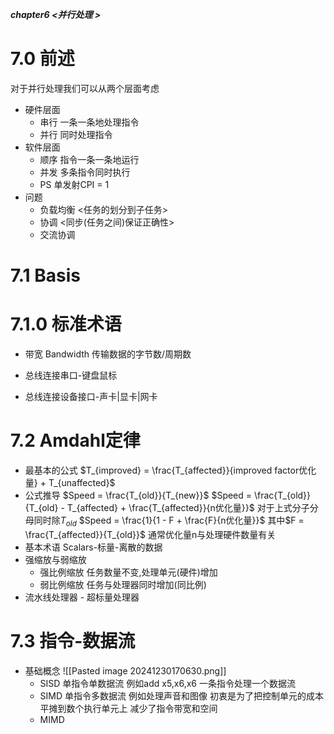 ***chapter6 <并行处理 >***
# 7.0 前述
对于并行处理我们可以从两个层面考虑
- 硬件层面
	- 串行
		一条一条地处理指令
	- 并行
		同时处理指令
- 软件层面
	- 顺序
		指令一条一条地运行
	- 并发
		多条指令同时执行
	- PS
		单发射CPI = 1
- 问题
	- 负载均衡 <任务的划分到子任务>
	- 协调 <同步(任务之间)保证正确性>
	- 交流协调
# 7.1 Basis
# 7.1.0 标准术语
- 带宽 Bandwidth
	传输数据的字节数/周期数

- 总线连接串口-键盘鼠标
- 总线连接设备接口-声卡|显卡|网卡

# 7.2 Amdahl定律
- 最基本的公式
	$T_{improved} =  \frac{T_{affected}}{improved factor优化量} + T_{unaffected}$
- 公式推导
	$Speed = \frac{T_{old}}{T_{new}}$
	$Speed = \frac{T_{old}}{T_{old} - T_{affected} + \frac{T_{affected}}{n优化量}}$
	对于上式分子分母同时除$T_{old}$
	$Speed = \frac{1}{1 - F + \frac{F}{n优化量}}$
	其中$F = \frac{T_{affected}}{T_{old}}$
	通常优化量n与处理硬件数量有关
- 基本术语
	Scalars-标量-离散的数据
- 强缩放与弱缩放
	- 强比例缩放
		任务数量不变,处理单元(硬件)增加
	- 弱比例缩放
		任务与处理器同时增加(同比例)
- 流水线处理器 - 超标量处理器
# 7.3 指令-数据流
- 基础概念
	![[Pasted image 20241230170630.png]]
	- SISD
		单指令单数据流 例如add x5,x6,x6 一条指令处理一个数据流
	- SIMD
		单指令多数据流 例如处理声音和图像
		初衷是为了把控制单元的成本平摊到数个执行单元上
		减少了指令带宽和空间
	- MIMD
		